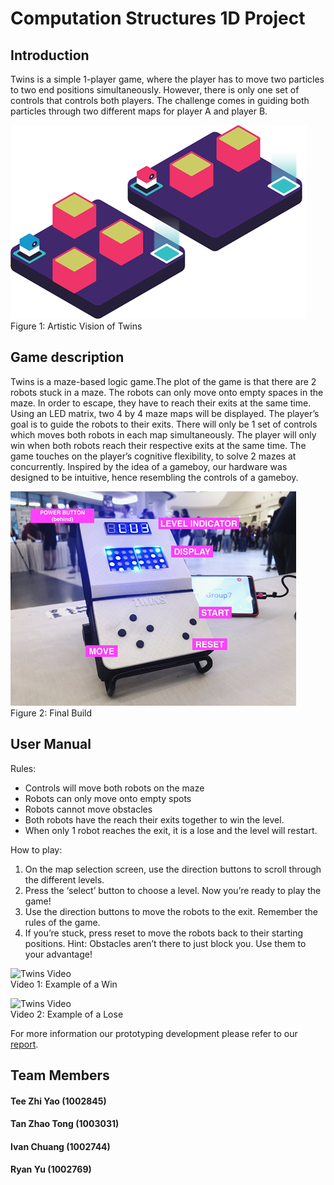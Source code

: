 # Computation Structures 1D Project

## Introduction
Twins is a simple 1-player game, where the player has to move two particles to two end positions simultaneously. However, there is only one set of controls that controls both players. The challenge comes in guiding both particles through two different maps for player A and player B.

![alt text](Images/CoverPic.png "Artistic Vision of Twins")</br>
Figure 1: Artistic Vision of Twins

## Game description
Twins is a maze-based logic game.The plot of the game is that there are 2 robots stuck in a maze. The robots can only move onto empty spaces in the maze. In order to escape, they have to reach their exits at the same time. 
Using an LED matrix, two 4 by 4 maze maps will be displayed. The player’s goal is to guide the robots to their exits. There will only be 1 set of controls which moves both robots in each map simultaneously. The player will only win when both robots reach their respective exits at the same time. The game touches on the player’s cognitive flexibility, to solve 2 mazes at concurrently. 
Inspired by the idea of a gameboy, our hardware was designed to be intuitive, hence resembling the controls of a gameboy.

![alt text](Images/FinalBuild.png "Final Build")</br>
Figure 2: Final Build

## User Manual
Rules:
* Controls will move both robots on the maze
* Robots can only move onto empty spots
* Robots cannot move obstacles
* Both robots have the reach their exits together to win the level.
* When only 1 robot reaches the exit, it is a lose and the level will restart. 
 
How to play:
1. On the map selection screen, use the direction buttons to scroll through the different levels.
2. Press the ‘select’ button to choose a level. Now you’re ready to play the game!
3. Use the direction buttons to move the robots to the exit. Remember the rules of the game.
4. If you’re stuck, press reset to move the robots back to their starting positions.
Hint: Obstacles aren’t there to just block you. Use them to your advantage!

![Twins Video](Images/Demo1.gif "Win")</br>
Video 1: Example of a Win </br>

![Twins Video](Images/Demo2.gif "Lose")</br>
Video 2: Example of a Lose

<p>For more information our prototyping development please refer to our <a href="https://github.com/teezhiyao/1D_Twins_CI03_7/blob/master/Report.pdf/" title="report">
report</a>.</p>


## Team Members
#### Tee Zhi Yao (1002845)
#### Tan Zhao Tong (1003031)
#### Ivan Chuang (1002744)
#### Ryan Yu (1002769)
